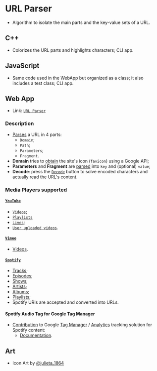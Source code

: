# URL Parser

- Algorithm to isolate the main parts and the key-value sets of a URL.

## C++

- Colorizes the URL parts and highlights characters; CLI app.

## JavaScript

- Same code used in the WebApp but organized as a class; it also includes a test class; CLI app.

## Web App 

- Link: [`URL Parser`](https://tomasfn87.github.io/url-parser/)

### Description

- [Parses](https://github.com/tomasfn87/url-parser/blob/main/index.html#L42) a URL in 4 parts:
  - `Domain`;
  - `Path`;
  - `Parameters`;
  - `Fragment`.
- **Domain** tries to [obtain](https://github.com/tomasfn87/url-parser/blob/main/index.html#L218) the site's icon (`favicon`) using a Google API;
- **Parameters** and **Fragment** are [parsed](https://github.com/tomasfn87/url-parser/blob/main/index.html#L25) into `key` and (optional) `value`;
- **Decode**: press the [`Decode`](https://github.com/tomasfn87/url-parser/blob/main/index.html#L161) button to solve encoded characters and actually read the URL's content.

### Media Players supported

#### [`YouTube`](https://www.youtube.com)

- [`Videos`](https://github.com/tomasfn87/url-parser/blob/main/index.html#L344);
- [`Playlists`](https://github.com/tomasfn87/url-parser/blob/main/index.html#L311;)
- [`Lives`](https://github.com/tomasfn87/url-parser/blob/main/index.html#L385);
- [`User uploaded videos`](https://github.com/tomasfn87/url-parser/blob/main/index.html#L411).

#### [`Vimeo`](https://www.vimeo.com)

- [Videos](https://github.com/tomasfn87/url-parser/blob/main/index.html#L444).

#### [`Spotify`](https://www.spotify.com)

- [Tracks](https://github.com/tomasfn87/url-parser/blob/main/index.html#L465);
- [Episodes](https://github.com/tomasfn87/url-parser/blob/main/index.html#L465);
- [Shows](https://github.com/tomasfn87/url-parser/blob/main/index.html#L465);
- [Artists](https://github.com/tomasfn87/url-parser/blob/main/index.html#L465);
- [Albums](https://github.com/tomasfn87/url-parser/blob/main/index.html#L465);
- [Playlists](https://github.com/tomasfn87/url-parser/blob/main/index.html#L465);
- Spotify URIs are accepted and converted into URLs.

#### Spotify Audio Tag for Google Tag Manager

- [Contribution](https://community.spotify.com/t5/Spotify-for-Developers/Spotify-iFrame-tracking-via-GTM-Any-code/m-p/6945950) to Google [Tag Manager](https://tagmanager.google.com) / [Analytics](https://analytics.google.com) tracking solution for Spotify content:
  - [Documentation](https://github.com/tomasfn87/url-parser/blob/main/gtm/spotify-audio.json.md).

## Art

- Icon Art by [@julieta_1864](https://instagram.com/julieta_1864)
